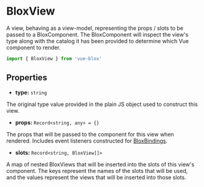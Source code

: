 # BloxView

A view, behaving as a view-model, representing the props / slots to be passed to a BloxComponent. The BloxComponent will inspect the view's type along with the catalog it has been provided to determine which Vue component to render.

```ts
import { BloxView } from 'vue-blox'
```


## Properties

- **type:** ```string```

The original type value provided in the plain JS object used to construct this view.

- **props:** ```Record<string, any> = {}```

The props that will be passed to the component for this view when rendered. Includes event listeners constructed for [BloxBindings](/docs/api/classes/blox-bindings).

- **slots:** ```Record<string, BloxView[]>```

A map of nested BloxViews that will be inserted into the slots of this view's component. The keys represent the names of the slots that will be used, and the values represent the views that will be inserted into those slots.
